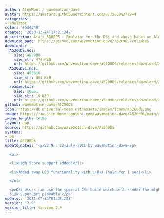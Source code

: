 ```yaml
---
author: AlekMaul / wavemotion-dave
avatar: https://avatars.githubusercontent.com/u/75039837?v=4
categories:
- emulator
color: '#5d4548'
created: '2020-12-24T17:21:24Z'
description: Atari 5200DS - Emulator for the DSi and above based on Alekmaul's work
download_page: https://github.com/wavemotion-dave/A5200DS/releases
downloads:
  A5200DS.nds:
    size: 485888
    size_str: 474 KiB
    url: https://github.com/wavemotion-dave/A5200DS/releases/download/2.9/A5200DS.nds
  A5200DSi.nds:
    size: 495616
    size_str: 484 KiB
    url: https://github.com/wavemotion-dave/A5200DS/releases/download/2.9/A5200DSi.nds
  readme.txt:
    size: 20061
    size_str: 19 KiB
    url: https://github.com/wavemotion-dave/A5200DS/releases/download/2.9/readme.txt
github: wavemotion-dave/A5200DS
icon: https://db.universal-team.net/assets/images/icons/a5200ds.png
image: https://raw.githubusercontent.com/wavemotion-dave/A5200DS/main/arm9/gfx/bgTop.png
image_length: 16159
layout: app
source: https://github.com/wavemotion-dave/A5200DS
systems:
- DS
title: A5200DS
update_notes: '<p>V2.9 : 22-July-2021 by wavemotion-dave</p>

  <ul>

  <li>High Score support added!</li>

  <li>Added swap LCD functionality with L+R+A (hold for 1 sec)</li>

  </ul>

  <p>DSi users can use the special DSi build which will render the mighty Bosconian
  512k SuperCart playable!</p>'
updated: '2021-07-23T01:38:29Z'
version: '2.9'
version_title: Version 2.9
---
```


